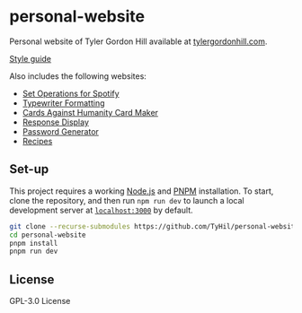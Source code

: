 # personal-website

Personal website of Tyler Gordon Hill available at [tylergordonhill.com](https://tylergordonhill.com).

[Style guide](https://github.com/TyHil/personal-website-styles)

Also includes the following websites:

- [Set Operations for Spotify](https://github.com/TyHil/set-operations-for-spotify)
- [Typewriter Formatting](https://github.com/TyHil/typewriter-formatting)
- [Cards Against Humanity Card Maker](https://github.com/TyHil/cah-maker)
- [Response Display](https://github.com/TyHil/response-display)
- [Password Generator](https://github.com/TyHil/password-generator)
- [Recipes](https://github.com/TyHil/recipes)

## Set-up

This project requires a working [Node.js](https://nodejs.org/) and [PNPM](https://pnpm.io/)
installation. To start, clone the repository, and then run `npm run dev` to launch
a local development server at [`localhost:3000`](https://localhost:3000) by default.

```bash
git clone --recurse-submodules https://github.com/TyHil/personal-website.git
cd personal-website
pnpm install
pnpm run dev
```

## License

GPL-3.0 License
